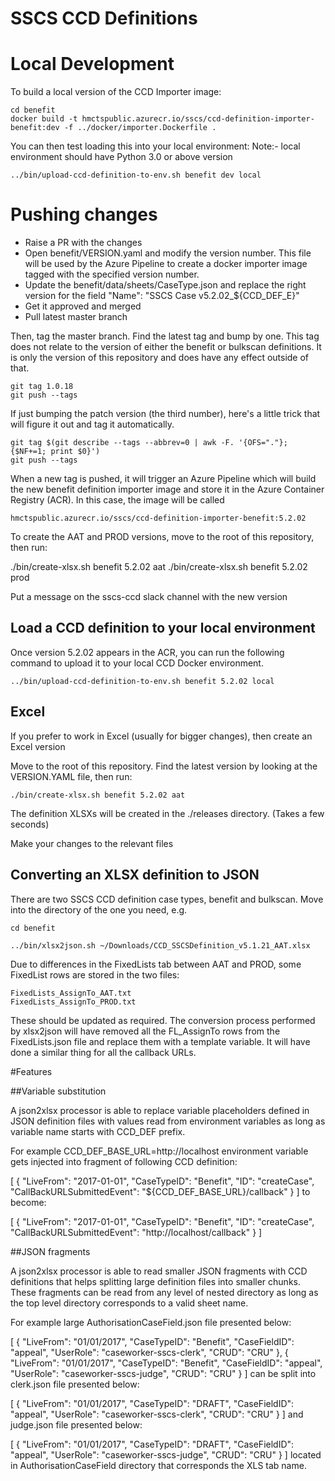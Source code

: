# SSCS CCD Definitions

# Local Development

To build a local version of the CCD Importer image:

    cd benefit
    docker build -t hmctspublic.azurecr.io/sscs/ccd-definition-importer-benefit:dev -f ../docker/importer.Dockerfile .
    
You can then test loading this into your local environment:
Note:- local environment should have Python 3.0 or above version 

    ../bin/upload-ccd-definition-to-env.sh benefit dev local
    
# Pushing changes
    
* Raise a PR with the changes
* Open benefit/VERSION.yaml and modify the version number. This file will be used by the Azure Pipeline to create a docker importer image tagged with the specified version number.
* Update the benefit/data/sheets/CaseType.json and replace the right version for the field "Name": "SSCS Case v5.2.02_${CCD_DEF_E}"
* Get it approved and merged
* Pull latest master branch

Then, tag the master branch. Find the latest tag and bump by one. This tag does not relate to the version of either the benefit or bulkscan definitions. It is only the version
of this repository and does have any effect outside of that.

    git tag 1.0.18
    git push --tags
    
If just bumping the patch version (the third number), here's a little trick that will figure it out and tag it automatically.

    git tag $(git describe --tags --abbrev=0 | awk -F. '{OFS="."}; {$NF+=1; print $0}')
    git push --tags
    
When a new tag is pushed, it will trigger an Azure Pipeline which will build the new benefit definition importer image and store it in the Azure Container Registry (ACR). In this case, the image will be called

    hmctspublic.azurecr.io/sscs/ccd-definition-importer-benefit:5.2.02
    
To create the AAT and PROD versions, move to the root of this repository, then run:

./bin/create-xlsx.sh benefit 5.2.02 aat
./bin/create-xlsx.sh benefit 5.2.02 prod

Put a message on the sscs-ccd slack channel with the new version

## Load a CCD definition to your local environment

Once version 5.2.02 appears in the ACR, you can run the following command to upload it to your local CCD Docker environment.

    ../bin/upload-ccd-definition-to-env.sh benefit 5.2.02 local
    
## Excel

If you prefer to work in Excel (usually for bigger changes), then create an Excel version

Move to the root of this repository. Find the latest version by looking at the VERSION.YAML file, then run:

    ./bin/create-xlsx.sh benefit 5.2.02 aat

The definition XLSXs will be created in the ./releases directory. (Takes a few seconds)

Make your changes to the relevant files

## Converting an XLSX definition to JSON

There are two SSCS CCD definition case types, benefit and bulkscan. Move into the directory of the one you need, e.g.

    cd benefit

    ../bin/xlsx2json.sh ~/Downloads/CCD_SSCSDefinition_v5.1.21_AAT.xlsx

Due to differences in the FixedLists tab between AAT and PROD, some FixedList rows are stored in the two files:

    FixedLists_AssignTo_AAT.txt
    FixedLists_AssignTo_PROD.txt

These should be updated as required. The conversion process performed by xlsx2json will have removed all the FL_AssignTo rows from the FixedLists.json file
and replace them with a template variable. It will have done a similar thing for all the callback URLs.

#Features

##Variable substitution

A json2xlsx processor is able to replace variable placeholders defined in JSON definition files with values read from environment variables as long as variable name starts with CCD_DEF prefix.

For example CCD_DEF_BASE_URL=http://localhost environment variable gets injected into fragment of following CCD definition:

[
  {
    "LiveFrom": "2017-01-01",
    "CaseTypeID": "Benefit",
    "ID": "createCase",
    "CallBackURLSubmittedEvent": "${CCD_DEF_BASE_URL}/callback"
  }
]
to become:

[
  {
    "LiveFrom": "2017-01-01",
    "CaseTypeID": "Benefit",
    "ID": "createCase",
    "CallBackURLSubmittedEvent": "http://localhost/callback"
  }
]

##JSON fragments

A json2xlsx processor is able to read smaller JSON fragments with CCD definitions that helps splitting large definition files into smaller chunks. These fragments can be read from any level of nested directory as long as the top level directory corresponds to a valid sheet name.

For example large AuthorisationCaseField.json file presented below:

[
  {
    "LiveFrom": "01/01/2017",
    "CaseTypeID": "Benefit",
    "CaseFieldID": "appeal",
    "UserRole": "caseworker-sscs-clerk",
    "CRUD": "CRU"
  },
  {
    "LiveFrom": "01/01/2017",
    "CaseTypeID": "Benefit",
    "CaseFieldID": "appeal",
    "UserRole": "caseworker-sscs-judge",
    "CRUD": "CRU"
  }
]
can be split into clerk.json file presented below:

[
  {
    "LiveFrom": "01/01/2017",
    "CaseTypeID": "DRAFT",
    "CaseFieldID": "appeal",
    "UserRole": "caseworker-sscs-clerk",
    "CRUD": "CRU"
  }
]
and judge.json file presented below:

[
  {
    "LiveFrom": "01/01/2017",
    "CaseTypeID": "DRAFT",
    "CaseFieldID": "appeal",
    "UserRole": "caseworker-sscs-judge",
    "CRUD": "CRU"
  }
]
located in AuthorisationCaseField directory that corresponds the XLS tab name.
